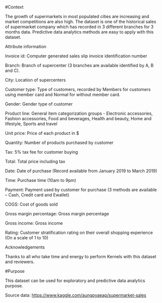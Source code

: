 #Context

The growth of supermarkets in most populated cities are increasing and market competitions are also high. The dataset is one of the historical sales of supermarket company which has recorded in 3 different branches for 3 months data. Predictive data analytics methods are easy to apply with this dataset.

Attribute information

Invoice id: Computer generated sales slip invoice identification number

Branch: Branch of supercenter (3 branches are available identified by A, B and C).

City: Location of supercenters

Customer type: Type of customers, recorded by Members for customers using member card and Normal for without member card.

Gender: Gender type of customer

Product line: General item categorization groups - Electronic accessories, Fashion accessories, Food and beverages, Health and beauty, Home and lifestyle, Sports and travel

Unit price: Price of each product in $

Quantity: Number of products purchased by customer

Tax: 5% tax fee for customer buying

Total: Total price including tax

Date: Date of purchase (Record available from January 2019 to March 2019)

Time: Purchase time (10am to 9pm)

Payment: Payment used by customer for purchase (3 methods are available – Cash, Credit card and Ewallet)

COGS: Cost of goods sold

Gross margin percentage: Gross margin percentage

Gross income: Gross income

Rating: Customer stratification rating on their overall shopping experience (On a scale of 1 to 10)

Acknowledgements

Thanks to all who take time and energy to perform Kernels with this dataset and reviewers.

#Purpose

This dataset can be used for exploratory and predictive data analytics purpose.

Source data: https://www.kaggle.com/aungpyaeap/supermarket-sales
